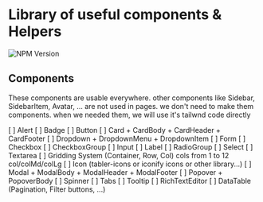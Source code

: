 # Library of useful components & Helpers

![NPM Version](https://img.shields.io/npm/v/owls-lib)


## Components
These components are usable everywhere. other components like Sidebar, SidebarItem, Avatar, ... are
not used in pages. we don't need to make them components. when we needed them, we will use it's
tailwnd code directly

[ ] Alert
[ ] Badge
[ ] Button
[ ] Card + CardBody + CardHeader + CardFooter
[ ] Dropdown + DropdownMenu + DropdownItem
[ ] Form
[ ] Checkbox
[ ] CheckboxGroup
[ ] Input
[ ] Label
[ ] RadioGroup
[ ] Select
[ ] Textarea
[ ] Gridding System (Container, Row, Col) cols from 1 to 12 col/colMd/colLg
[ ] Icon (tabler-icons or iconify icons or other library...)
[ ] Modal + ModalBody + ModalHeader + ModalFooter
[ ] Popover + PopoverBody
[ ] Spinner
[ ] Tabs
[ ] Tooltip
[ ] RichTextEditor
[ ] DataTable (Pagination, Filter buttons, ...)
